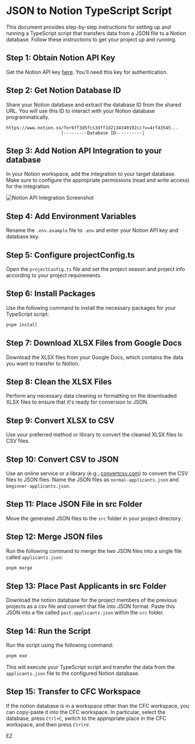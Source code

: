 # JSON to Notion TypeScript Script

This document provides step-by-step instructions for setting up and running a TypeScript script that transfers data from a JSON file to a Notion database. Follow these instructions to get your project up and running.

## Step 1: Obtain Notion API Key

Get the Notion API key [here](https://www.notion.so/my-integrations). You'll need this key for authentication.

## Step 2: Get Notion Database ID

Share your Notion database and extract the database ID from the shared URL. You will use this ID to interact with your Notion database programmatically.

    https://www.notion.so/fer6ff3d5fcs3dff1d2134349192cc?v=4rf43545...
                         |---------Database ID----------|

## Step 3: Add Notion API Integration to your database

In your Notion workspace, add the integration to your target database. Make sure to configure the appropriate permissions (read and write access) for the integration.

![Notion API Integration Screenshot](add_connections.png)

## Step 4: Add Environment Variables

Rename the `.env.example` file to `.env` and enter your Notion API key and database key.

## Step 5: Configure projectConfig.ts

Open the `projectConfig.ts` file and set the project season and project info according to your project requirements.

## Step 6: Install Packages

Use the following command to install the necessary packages for your TypeScript script:

```bash
pnpm install
```

## Step 7: Download XLSX Files from Google Docs

Download the XLSX files from your Google Docs, which contains the data you want to transfer to Notion.

## Step 8: Clean the XLSX Files

Perform any necessary data cleaning or formatting on the downloaded XLSX files to ensure that it's ready for conversion to JSON.

## Step 9: Convert XLSX to CSV

Use your preferred method or library to convert the cleaned XLSX files to CSV files.

## Step 10: Convert CSV to JSON

Use an online service or a library (e.g., [convertcsv.com](https://www.convertcsv.com/csv-to-json.htm)) to convert the CSV files to JSON files. Name the JSON files as `normal-applicants.json` and `beginner-applicants.json`.

## Step 11: Place JSON File in src Folder

Move the generated JSON files to the `src` folder in your project directory.

## Step 12: Merge JSON files

Run the following command to merge the two JSON files into a single file called `applicants.json`:

```bash
pnpm merge
```

## Step 13: Place Past Applicants in src Folder

Download the notion database for the project members of the previous projects as a csv file and convert that file into JSON format. Paste this JSON into a file called ``past-applicants.json`` within the ``src`` folder.

## Step 14: Run the Script

Run the script using the following command:

```bash
pnpm exe
```

This will execute your TypeScript script and transfer the data from the ``applicants.json`` file to the configured Notion database.

## Step 15: Transfer to CFC Workspace

If the notion database is in a workspace other than the CFC workspace, you can copy-paste it into the CFC workspace. In particular, select the database, press ``Ctrl+C``, switch to the appropriate place in the CFC workspace, and then press ``Ctrl+V``.

EZ
